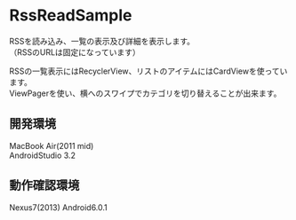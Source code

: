 # RssReadSample
RSSを読み込み、一覧の表示及び詳細を表示します。  
（RSSのURLは固定になっています）
  
RSSの一覧表示にはRecyclerView、リストのアイテムにはCardViewを使っています。  
ViewPagerを使い、横へのスワイプでカテゴリを切り替えることが出来ます。

## 開発環境
MacBook Air(2011 mid)  
AndroidStudio 3.2

## 動作確認環境
Nexus7(2013) Android6.0.1
